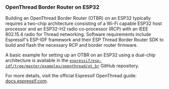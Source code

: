 ### OpenThread Border Router on ESP32

Building an OpenThread Border Router (OTBR) on an ESP32 typically requires a two-chip architecture consisting of a Wi-Fi capable ESP32 host processor and an ESP32-H2 radio co-processor (RCP) with an IEEE 802.15.4 radio for Thread networking. Software requirements include Espressif's ESP-IDF framework and their ESP Thread Border Router SDK to build and flash the necessary RCP and border router firmware.

A basic example for setting up an OTBR on an ESP32 using a dual-chip architecture is available in the [`espressif/esp-idf/tree/master/examples/openthread/ot_br`](https://github.com/espressif/esp-idf/tree/master/examples/openthread/ot_br) GitHub repository.  
  
For more details, visit the official Espressif OpenThread guide: [docs.espressif.com](https://docs.espressif.com/projects/esp-idf/en/stable/esp32/api-guides/openthread.html).
